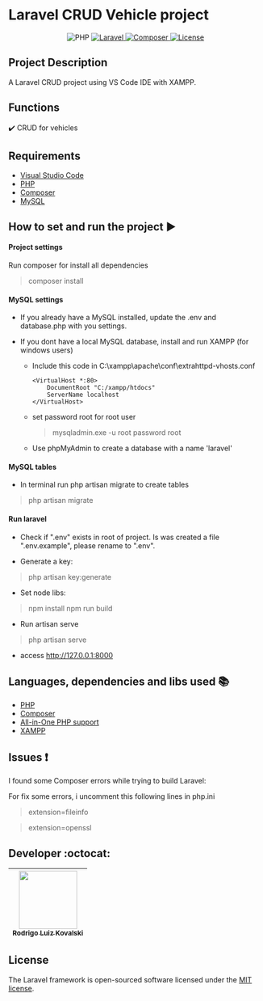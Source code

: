 <h1>Laravel CRUD Vehicle project</h1> 

<p align="center">
<img src="https://img.shields.io/badge/PHP-8.2.12-green?style=flat" alt="PHP" />
<a href="https://packagist.org/packages/laravel/framework">
<img src="https://img.shields.io/badge/Laravel-10.10-green?style=flat" alt="Laravel" />
<img src="https://img.shields.io/badge/Composer-2.6.5-green?style=flat" alt="Composer" />
<a href="https://packagist.org/packages/laravel/framework"><img src="https://img.shields.io/packagist/l/laravel/framework" alt="License"></a>
</p>

## Project Description 

<p align="justify">
  A Laravel CRUD project using VS Code IDE with XAMPP. 
</p>

## Functions

:heavy_check_mark: CRUD for vehicles

## Requirements

- [Visual Studio Code](https://code.visualstudio.com/download)
- [PHP](https://www.php.net/)
- [Composer](https://getcomposer.org/download/)
- [MySQL](https://www.mysql.com/)

## How to set and run the project :arrow_forward:

<h4>Project settings</h4>

Run composer for install all dependencies

> composer install

<h4>MySQL settings</h4>

- If you already have a MySQL installed, update the .env and database.php with you settings.

- If you dont have a local MySQL database, install and run XAMPP (for windows users)

  - Include this code in C:\xampp\apache\conf\extrahttpd-vhosts.conf

    ```script
    <VirtualHost *:80>
        DocumentRoot "C:/xampp/htdocs"
        ServerName localhost
    </VirtualHost>
    ```

  - set password root for root user
    > mysqladmin.exe -u root password root

  - Use phpMyAdmin to create a database with a name 'laravel'

<h4>MySQL tables</h4>

- In terminal run php artisan migrate to create tables

> php artisan migrate

<h4>Run laravel</h4>

- Check if ".env" exists in root of project. Is was created a file ".env.example", please rename to ".env".

- Generate a key:

> php artisan key:generate

- Set node libs:

> npm install
> npm run build 

- Run artisan serve

> php artisan serve

- access http://127.0.0.1:8000


## Languages, dependencies and libs used :books:

- [PHP](https://www.php.net/)
- [Composer](https://getcomposer.org/download/)
- [All-in-One PHP support](https://marketplace.visualstudio.com/items?itemName=DEVSENSE.phptools-vscode)
- [XAMPP](https://www.apachefriends.org/pt_br/index.html)

## Issues :exclamation:

I found some Composer errors while trying to build Laravel:

For fix some errors, i uncomment this following lines in php.ini

> extension=fileinfo

> extension=openssl


## Developer :octocat:

| [<img src="https://avatars.githubusercontent.com/u/26410295?v=4" width=115><br><sub>Rodrigo Luiz Kovalski</sub>](https://github.com/rodrigolk22) |
| :---: |


## License

The Laravel framework is open-sourced software licensed under the [MIT license](https://opensource.org/licenses/MIT).
